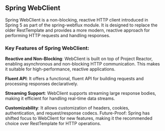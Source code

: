 ## Spring WebClient
Spring WebClient is a non-blocking, reactive HTTP client introduced in Spring 5 as part of the spring-webflux module.
It is designed to replace the older RestTemplate and provides a more modern, reactive approach for performing HTTP requests and handling responses.

### Key Features of Spring WebClient:

**Reactive and Non-Blocking**: WebClient is built on top of Project Reactor, enabling asynchronous and non-blocking HTTP communication.
This makes it suitable for high-performance, reactive applications.

**Fluent API**: It offers a functional, fluent API for building requests and processing responses declaratively.

**Streaming Support**: WebClient supports streaming large response bodies, making it efficient for handling real-time data streams.

**Customizability**: It allows customization of headers, cookies, authentication, and request/response codecs.
Future-Proof: Spring has shifted focus to WebClient for new features, making it the recommended choice over RestTemplate for HTTP operations.
